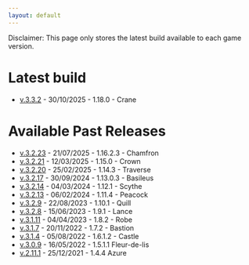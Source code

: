 ```yaml
---
layout: default
---
```


Disclaimer: This page only stores the latest build available to each game version.

# Latest build
* [v.3.3.2](https://drive.google.com/file/d/1RdwQ1eaYBEXC3TXfM3V-H5iwfhxBkGXx/view?usp=sharing) - 30/10/2025 - 1.18.0 - Crane

# Available Past Releases
* [v.3.2.23](https://drive.google.com/file/d/1jqVe50F_ZkSQDCP0j1G6jq05awqJ5vzD/view?usp=sharing) - 21/07/2025 - 1.16.2.3 - Chamfron
* [v.3.2.21](https://drive.google.com/file/d/1pBJLnDSzv5x7oBziCaXopk6UfyAz8tFx/view?usp=sharing) - 12/03/2025 - 1.15.0 - Crown
* [v.3.2.20](https://drive.google.com/file/d/1FULT_qhvHFrg10Fs8021QD25Y6Op9Roj/view?usp=sharing) - 25/02/2025 - 1.14.3 - Traverse
* [v.3.2.17](https://drive.google.com/file/d/1a75k9Y-UXYNW7vm3JlcLZXxWE0gX5_H0/view?usp=sharing) - 30/09/2024 - 1.13.0.3 - Basileus
* [v.3.2.14](https://drive.google.com/file/d/1P_AzygPXhTsx_ysvEYWKSgkC1JbwcpdA/view?usp=sharing) - 04/03/2024 - 1.12.1 - Scythe
* [v.3.2.13](https://drive.google.com/file/d/1FtbzlqkxKh-RkGvjHgqoQ7bmDo59-0NU/view?usp=drive_link) - 06/02/2024 - 1.11.4 - Peacock
* [v.3.2.9](https://drive.google.com/file/d/1gKd3J-t5xQASifenz5FmzPi1rRengZn1/view?usp=sharing) - 22/08/2023 - 1.10.1 - Quill
* [v.3.2.8](https://drive.google.com/file/d/1wKRakRqDteJRSfheK6vAfrAW4mLNeO0s/view?usp=sharing) - 15/06/2023 - 1.9.1 - Lance
* [v.3.1.11](https://drive.google.com/file/d/1FjFYlwoayhD7OQfcBPIjR4p6kWccl5Iw/view?usp=share_link) - 04/04/2023 - 1.8.2 - Robe
* [v.3.1.7](https://drive.google.com/file/d/1cd-IbJNbW4nsMRwgILxlJqAow4p5IVkv/view?usp=share_link) - 20/11/2022 - 1.7.2 - Bastion
* [v.3.1.4](https://drive.google.com/file/d/1lrtEoo5bc0ZOLYu5uh2PlP5nYE7E5aJN/view?usp=sharing) - 05/08/2022 - 1.6.1.2 - Castle
* [v.3.0.9](https://drive.google.com/file/d/1kZilJ3UlDesSRpKXmVIHYXqEfR0WtdRC/view?usp=sharing) - 16/05/2022 - 1.5.1.1 Fleur-de-lis
* [v.2.11.1](https://drive.google.com/file/d/14cVx4GJo-CnzW3s0qllnyUownw0POiEk/view?usp=sharing) - 25/12/2021 - 1.4.4 Azure

